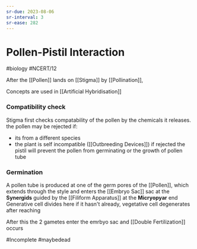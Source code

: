 ```yaml
---
sr-due: 2023-08-06
sr-interval: 3
sr-ease: 282
---
```

# Pollen-Pistil Interaction
#biology #NCERT/12 

After the [[Pollen]] lands on [[Stigma]] by [[Pollination]],

Concepts are used in [[Artificial Hybridisation]] 

### Compatibility check
Stigma first checks compatability of the pollen by the chemicals it releases.
the pollen may be rejected if:
- its from a different species
- the plant is self incompatible ([[Outbreeding Devices]])
if rejected the pistil will prevent the pollen from germinating or the growth of pollen tube

### Germination
A pollen tube is produced at one of the germ pores of the [[Pollen]], which extends through the style and enters the [[Embryo Sac]] sac at the **Synergids** guided by the [[Filiform Apparatus]] at the **Micryopyar** end
Generative cell divides here if it hasn't already, vegetative cell degenerates after reaching

After this the 2 gametes enter the emrbyo sac and [[Double Fertilization]] occurs 


#Incomplete #maybedead
